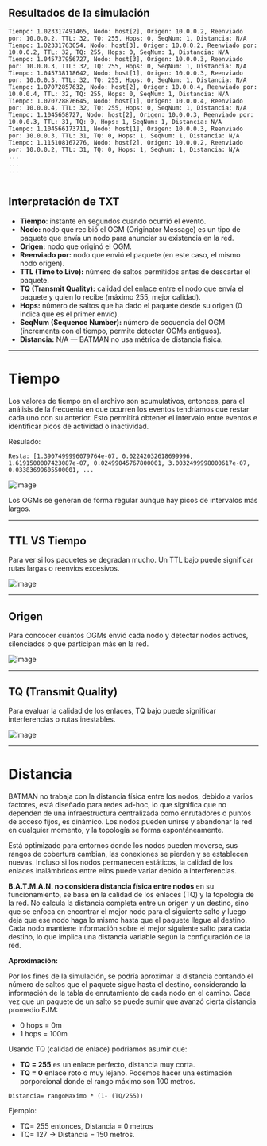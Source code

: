

## Resultados de la simulación
```
Tiempo: 1.023317491465, Nodo: host[2], Origen: 10.0.0.2, Reenviado por: 10.0.0.2, TTL: 32, TQ: 255, Hops: 0, SeqNum: 1, Distancia: N/A
Tiempo: 1.02331763054, Nodo: host[3], Origen: 10.0.0.2, Reenviado por: 10.0.0.2, TTL: 32, TQ: 255, Hops: 0, SeqNum: 1, Distancia: N/A
Tiempo: 1.045737956727, Nodo: host[3], Origen: 10.0.0.3, Reenviado por: 10.0.0.3, TTL: 32, TQ: 255, Hops: 0, SeqNum: 1, Distancia: N/A
Tiempo: 1.045738118642, Nodo: host[1], Origen: 10.0.0.3, Reenviado por: 10.0.0.3, TTL: 32, TQ: 255, Hops: 0, SeqNum: 1, Distancia: N/A
Tiempo: 1.07072857632, Nodo: host[2], Origen: 10.0.0.4, Reenviado por: 10.0.0.4, TTL: 32, TQ: 255, Hops: 0, SeqNum: 1, Distancia: N/A
Tiempo: 1.070728876645, Nodo: host[1], Origen: 10.0.0.4, Reenviado por: 10.0.0.4, TTL: 32, TQ: 255, Hops: 0, SeqNum: 1, Distancia: N/A
Tiempo: 1.1045658727, Nodo: host[2], Origen: 10.0.0.3, Reenviado por: 10.0.0.3, TTL: 31, TQ: 0, Hops: 1, SeqNum: 1, Distancia: N/A
Tiempo: 1.104566173711, Nodo: host[1], Origen: 10.0.0.3, Reenviado por: 10.0.0.3, TTL: 31, TQ: 0, Hops: 1, SeqNum: 1, Distancia: N/A
Tiempo: 1.115108167276, Nodo: host[2], Origen: 10.0.0.2, Reenviado por: 10.0.0.2, TTL: 31, TQ: 0, Hops: 1, SeqNum: 1, Distancia: N/A
...
...
...


```

## Interpretación de TXT

- **Tiempo**: instante en segundos cuando ocurrió el evento.
- **Nodo:** nodo que recibió el OGM (Originator Message) es un tipo de paquete que envía un nodo para anunciar su existencia en la red. 
- **Origen:** nodo que originó el OGM.
- **Reenviado por:** nodo que envió el paquete (en este caso, el mismo nodo origen).
- **TTL (Time to Live):** número de saltos permitidos antes de descartar el paquete.
- **TQ (Transmit Quality):** calidad del enlace entre el nodo que envía el paquete y quien lo recibe (máximo 255, mejor calidad).
- **Hops:** número de saltos que ha dado el paquete desde su origen (0 indica que es el primer envío).
- **SeqNum (Sequence Number):** número de secuencia del OGM (incrementa con el tiempo, permite detectar OGMs antiguos).
- **Distancia:** N/A — BATMAN no usa métrica de distancia física.


---
# Tiempo

Los valores de tiempo en el archivo son acumulativos, entonces, para el análisis de la frecuenia en que ocurren los eventos tendríamos que restar cada uno con su anterior.
Esto permitirá obtener el intervalo entre eventos e identificar picos de actividad o inactividad.


Resulado: 
```
Resta: [1.3907499996079764e-07, 0.02242032618699996, 1.6191500007423087e-07, 0.02499045767800001, 3.0032499998000617e-07, 0.03383699605500001, ...

```

![image](https://github.com/user-attachments/assets/3a63aa16-5d86-4519-b9b2-9d4ef5a87491)


Los OGMs se generan de forma regular aunque hay picos de intervalos más largos.


---
## TTL VS Tiempo

Para ver si los paquetes se degradan mucho. 
Un TTL bajo puede significar rutas largas o reenvíos excesivos. 

![image](https://github.com/user-attachments/assets/d9eca491-df3a-46dc-a946-18475f91d513)

---
## Origen

Para concocer cuántos OGMs envió cada nodo y detectar nodos activos, silenciados o que participan más en la red.

![image](https://github.com/user-attachments/assets/8f83edd9-4943-440f-8074-00f1a376a5db)

---
## TQ (Transmit Quality) 

Para evaluar la calidad de los enlaces, TQ bajo puede significar interferencias o rutas inestables.

![image](https://github.com/user-attachments/assets/a1c2161f-ca90-45d7-932e-68e89728f298)

---
# Distancia 

BATMAN no trabaja con la distancia física entre los nodos, debido a varios factores, está diseñado para redes ad-hoc, lo que significa que no dependen de una infraestructura centralizada como enrutadores o puntos de acceso fijos, es dinámico. Los nodos pueden unirse y abandonar la red en cualquier momento, y la topología se forma espontáneamente.

Está  optimizado para entornos donde los nodos pueden moverse, sus rangos de cobertura cambian, las conexiones se pierden y se establecen nuevas. Incluso si los nodos permanecen estáticos, la calidad de los enlaces inalámbricos entre ellos puede variar debido a interferencias.

**B.A.T.M.A.N. no considera distancia física entre nodos** en su funcionamiento, se basa en la calidad de los enlaces (TQ) y la topología de la red.
No calcula la distancia completa entre un origen y un destino, sino que se enfoca en encontrar el mejor nodo para el siguiente salto y luego deja que ese nodo haga lo mismo hasta que el paquete llegue al destino. 
Cada nodo mantiene información sobre el mejor siguiente salto para cada destino, lo que implica una distancia variable según la configuración de la red.

**Aproximación:**

Por los fines de la simulación, se podría aproximar la distancia contando el número de saltos que el paquete sigue hasta el destino, considerando la información de la tabla de enrutamiento de cada nodo en el camino. Cada vez que un paquete de un salto se puede sumir que avanzó cierta distancia promedio 
EJM:
- 0 hops = 0m
- 1 hops = 100m 

Usando TQ (calidad de enlace) podriamos asumir que:
- **TQ = 255** es un enlace perfecto, distancia muy corta.
- **TQ = 0** enlace roto o muy lejano.
Podemos hacer una estimación porporcional donde el rango máximo son 100 metros.

```
Distancia= rangoMaximo * (1- (TQ/255))

```
Ejemplo:
- TQ= 255 entonces, Distancia = 0 metros
- TQ= 127 -> Distancia = 150 metros. 
